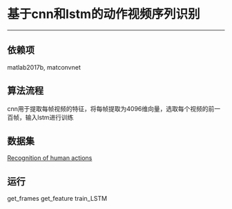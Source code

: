 # 基于cnn和lstm的动作视频序列识别
-------------------------------
## 依赖项
matlab2017b, matconvnet
## 算法流程
cnn用于提取每帧视频的特征，将每帧提取为4096维向量，选取每个视频的前一百帧，输入lstm进行训练
## 数据集
[Recognition of human actions][1]
## 运行
get_frames
get_feature 
train_LSTM

[1]:http://www.nada.kth.se/cvap/actions/
